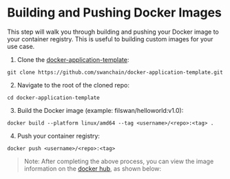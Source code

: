 # Building and Pushing Docker Images

This step will walk you through building and pushing your Docker image to your container registry. This is useful to building custom images for your use case.

1. Clone the [docker-application-template](https://github.com/swanchain/docker-application-template):

```
git clone https://github.com/swanchain/docker-application-template.git
```

2. Navigate to the root of the cloned repo:

```
cd docker-application-template
```

3. Build the Docker image (example: filswan/helloworld:v1.0):

```
docker build --platform linux/amd64 --tag <username>/<repo>:<tag> .
```

4. Push your container registry:

```
docker push <username>/<repo>:<tag>
```

> Note: After completing the above process, you can view the image information on the [docker hub](https://hub.docker.com/repository/docker/filswan/helloworld/general), as shown below:

<figure><img src="https://docs.lagrangedao.org/~gitbook/image?url=https%3A%2F%2Fgithub.com%2Fuser-attachments%2Fassets%2F188d1415-747f-4c0e-a053-43ea587ea5fd&#x26;width=768&#x26;dpr=4&#x26;quality=100&#x26;sign=9ffc8545&#x26;sv=1" alt=""><figcaption></figcaption></figure>
